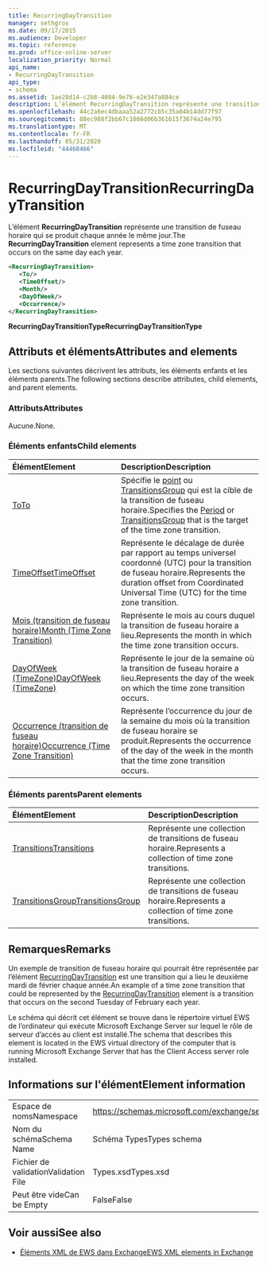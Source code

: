 ```yaml
---
title: RecurringDayTransition
manager: sethgros
ms.date: 09/17/2015
ms.audience: Developer
ms.topic: reference
ms.prod: office-online-server
localization_priority: Normal
api_name:
- RecurringDayTransition
api_type:
- schema
ms.assetid: 1ae28d14-c2b8-4084-9e76-e2e347a884ce
description: L’élément RecurringDayTransition représente une transition de fuseau horaire qui se produit chaque année le même jour.
ms.openlocfilehash: 44c2a6ec4dbaaa52a2772cb5c35a84b14dd77f97
ms.sourcegitcommit: 88ec988f2bb67c1866d06b361615f3674a24e795
ms.translationtype: MT
ms.contentlocale: fr-FR
ms.lasthandoff: 05/31/2020
ms.locfileid: "44468466"
---
```

# <a name="recurringdaytransition"></a><span data-ttu-id="741e6-103">RecurringDayTransition</span><span class="sxs-lookup"><span data-stu-id="741e6-103">RecurringDayTransition</span></span>

<span data-ttu-id="741e6-104">L’élément **RecurringDayTransition** représente une transition de fuseau horaire qui se produit chaque année le même jour.</span><span class="sxs-lookup"><span data-stu-id="741e6-104">The **RecurringDayTransition** element represents a time zone transition that occurs on the same day each year.</span></span> 
  
```xml
<RecurringDayTransition>
   <To/>
   <TimeOffset/>
   <Month/>
   <DayOfWeek/>
   <Occurrence/>
</RecurringDayTransition>
```

 <span data-ttu-id="741e6-105">**RecurringDayTransitionType**</span><span class="sxs-lookup"><span data-stu-id="741e6-105">**RecurringDayTransitionType**</span></span>
## <a name="attributes-and-elements"></a><span data-ttu-id="741e6-106">Attributs et éléments</span><span class="sxs-lookup"><span data-stu-id="741e6-106">Attributes and elements</span></span>

<span data-ttu-id="741e6-107">Les sections suivantes décrivent les attributs, les éléments enfants et les éléments parents.</span><span class="sxs-lookup"><span data-stu-id="741e6-107">The following sections describe attributes, child elements, and parent elements.</span></span>
  
### <a name="attributes"></a><span data-ttu-id="741e6-108">Attributs</span><span class="sxs-lookup"><span data-stu-id="741e6-108">Attributes</span></span>

<span data-ttu-id="741e6-109">Aucune.</span><span class="sxs-lookup"><span data-stu-id="741e6-109">None.</span></span>
  
### <a name="child-elements"></a><span data-ttu-id="741e6-110">Éléments enfants</span><span class="sxs-lookup"><span data-stu-id="741e6-110">Child elements</span></span>

|<span data-ttu-id="741e6-111">**Élément**</span><span class="sxs-lookup"><span data-stu-id="741e6-111">**Element**</span></span>|<span data-ttu-id="741e6-112">**Description**</span><span class="sxs-lookup"><span data-stu-id="741e6-112">**Description**</span></span>|
|:-----|:-----|
|[<span data-ttu-id="741e6-113">To</span><span class="sxs-lookup"><span data-stu-id="741e6-113">To</span></span>](to.md) <br/> |<span data-ttu-id="741e6-114">Spécifie le [point](period.md) ou [TransitionsGroup](transitionsgroup.md) qui est la cible de la transition de fuseau horaire.</span><span class="sxs-lookup"><span data-stu-id="741e6-114">Specifies the [Period](period.md) or [TransitionsGroup](transitionsgroup.md) that is the target of the time zone transition.</span></span>  <br/> |
|[<span data-ttu-id="741e6-115">TimeOffset</span><span class="sxs-lookup"><span data-stu-id="741e6-115">TimeOffset</span></span>](timeoffset.md) <br/> |<span data-ttu-id="741e6-116">Représente le décalage de durée par rapport au temps universel coordonné (UTC) pour la transition de fuseau horaire.</span><span class="sxs-lookup"><span data-stu-id="741e6-116">Represents the duration offset from Coordinated Universal Time (UTC) for the time zone transition.</span></span>  <br/> |
|[<span data-ttu-id="741e6-117">Mois (transition de fuseau horaire)</span><span class="sxs-lookup"><span data-stu-id="741e6-117">Month (Time Zone Transition)</span></span>](month-time-zone-transition.md) <br/> |<span data-ttu-id="741e6-118">Représente le mois au cours duquel la transition de fuseau horaire a lieu.</span><span class="sxs-lookup"><span data-stu-id="741e6-118">Represents the month in which the time zone transition occurs.</span></span>  <br/> |
|[<span data-ttu-id="741e6-119">DayOfWeek (TimeZone)</span><span class="sxs-lookup"><span data-stu-id="741e6-119">DayOfWeek (TimeZone)</span></span>](dayofweek-timezone.md) <br/> |<span data-ttu-id="741e6-120">Représente le jour de la semaine où la transition de fuseau horaire a lieu.</span><span class="sxs-lookup"><span data-stu-id="741e6-120">Represents the day of the week on which the time zone transition occurs.</span></span>  <br/> |
|[<span data-ttu-id="741e6-121">Occurrence (transition de fuseau horaire)</span><span class="sxs-lookup"><span data-stu-id="741e6-121">Occurrence (Time Zone Transition)</span></span>](occurrence-time-zone-transition.md) <br/> |<span data-ttu-id="741e6-122">Représente l’occurrence du jour de la semaine du mois où la transition de fuseau horaire se produit.</span><span class="sxs-lookup"><span data-stu-id="741e6-122">Represents the occurrence of the day of the week in the month that the time zone transition occurs.</span></span>  <br/> |
   
### <a name="parent-elements"></a><span data-ttu-id="741e6-123">Éléments parents</span><span class="sxs-lookup"><span data-stu-id="741e6-123">Parent elements</span></span>

|<span data-ttu-id="741e6-124">**Élément**</span><span class="sxs-lookup"><span data-stu-id="741e6-124">**Element**</span></span>|<span data-ttu-id="741e6-125">**Description**</span><span class="sxs-lookup"><span data-stu-id="741e6-125">**Description**</span></span>|
|:-----|:-----|
|[<span data-ttu-id="741e6-126">Transitions</span><span class="sxs-lookup"><span data-stu-id="741e6-126">Transitions</span></span>](transitions.md) <br/> |<span data-ttu-id="741e6-127">Représente une collection de transitions de fuseau horaire.</span><span class="sxs-lookup"><span data-stu-id="741e6-127">Represents a collection of time zone transitions.</span></span>  <br/> |
|[<span data-ttu-id="741e6-128">TransitionsGroup</span><span class="sxs-lookup"><span data-stu-id="741e6-128">TransitionsGroup</span></span>](transitionsgroup.md) <br/> |<span data-ttu-id="741e6-129">Représente une collection de transitions de fuseau horaire.</span><span class="sxs-lookup"><span data-stu-id="741e6-129">Represents a collection of time zone transitions.</span></span>  <br/> |
   
## <a name="remarks"></a><span data-ttu-id="741e6-130">Remarques</span><span class="sxs-lookup"><span data-stu-id="741e6-130">Remarks</span></span>

<span data-ttu-id="741e6-131">Un exemple de transition de fuseau horaire qui pourrait être représentée par l’élément [RecurringDayTransition](recurringdaytransition.md) est une transition qui a lieu le deuxième mardi de février chaque année.</span><span class="sxs-lookup"><span data-stu-id="741e6-131">An example of a time zone transition that could be represented by the [RecurringDayTransition](recurringdaytransition.md) element is a transition that occurs on the second Tuesday of February each year.</span></span> 
  
<span data-ttu-id="741e6-132">Le schéma qui décrit cet élément se trouve dans le répertoire virtuel EWS de l’ordinateur qui exécute Microsoft Exchange Server sur lequel le rôle de serveur d’accès au client est installé.</span><span class="sxs-lookup"><span data-stu-id="741e6-132">The schema that describes this element is located in the EWS virtual directory of the computer that is running Microsoft Exchange Server that has the Client Access server role installed.</span></span>
  
## <a name="element-information"></a><span data-ttu-id="741e6-133">Informations sur l'élément</span><span class="sxs-lookup"><span data-stu-id="741e6-133">Element information</span></span>

|||
|:-----|:-----|
|<span data-ttu-id="741e6-134">Espace de noms</span><span class="sxs-lookup"><span data-stu-id="741e6-134">Namespace</span></span>  <br/> |https://schemas.microsoft.com/exchange/services/2006/types  <br/> |
|<span data-ttu-id="741e6-135">Nom du schéma</span><span class="sxs-lookup"><span data-stu-id="741e6-135">Schema Name</span></span>  <br/> |<span data-ttu-id="741e6-136">Schéma Types</span><span class="sxs-lookup"><span data-stu-id="741e6-136">Types schema</span></span>  <br/> |
|<span data-ttu-id="741e6-137">Fichier de validation</span><span class="sxs-lookup"><span data-stu-id="741e6-137">Validation File</span></span>  <br/> |<span data-ttu-id="741e6-138">Types.xsd</span><span class="sxs-lookup"><span data-stu-id="741e6-138">Types.xsd</span></span>  <br/> |
|<span data-ttu-id="741e6-139">Peut être vide</span><span class="sxs-lookup"><span data-stu-id="741e6-139">Can be Empty</span></span>  <br/> |<span data-ttu-id="741e6-140">False</span><span class="sxs-lookup"><span data-stu-id="741e6-140">False</span></span>  <br/> |
   
## <a name="see-also"></a><span data-ttu-id="741e6-141">Voir aussi</span><span class="sxs-lookup"><span data-stu-id="741e6-141">See also</span></span>



- [<span data-ttu-id="741e6-142">Éléments XML de EWS dans Exchange</span><span class="sxs-lookup"><span data-stu-id="741e6-142">EWS XML elements in Exchange</span></span>](ews-xml-elements-in-exchange.md)

